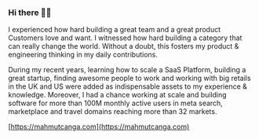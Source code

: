 ### Hi there 👋🏼

I experienced how hard building a great team and a great product Customers love and want. I witnessed how hard building a category that can really change the world. Without a doubt, this fosters my product & engineering thinking in my daily contributions.

During my recent years, learning how to scale a SaaS Platform, building a great startup, finding awesome people to work and working with big retails in the UK and US were added as indispensable assets to my experience & knowledge. Moreover, I had a chance working at scale and building software for more than 100M monthly active users in meta search, marketplace and travel domains reaching more than 32 markets.

[https://mahmutcanga.com](https://mahmutcanga.com)

<!--
**macromania/macromania** is a ✨ _special_ ✨ repository because its `README.md` (this file) appears on your GitHub profile.

Here are some ideas to get you started:

- 🔭 I’m currently working on ...
- 🌱 I’m currently learning ...
- 👯 I’m looking to collaborate on ...
- 🤔 I’m looking for help with ...
- 💬 Ask me about ...
- 📫 How to reach me: ...
- 😄 Pronouns: ...
- ⚡ Fun fact: ...
-->
